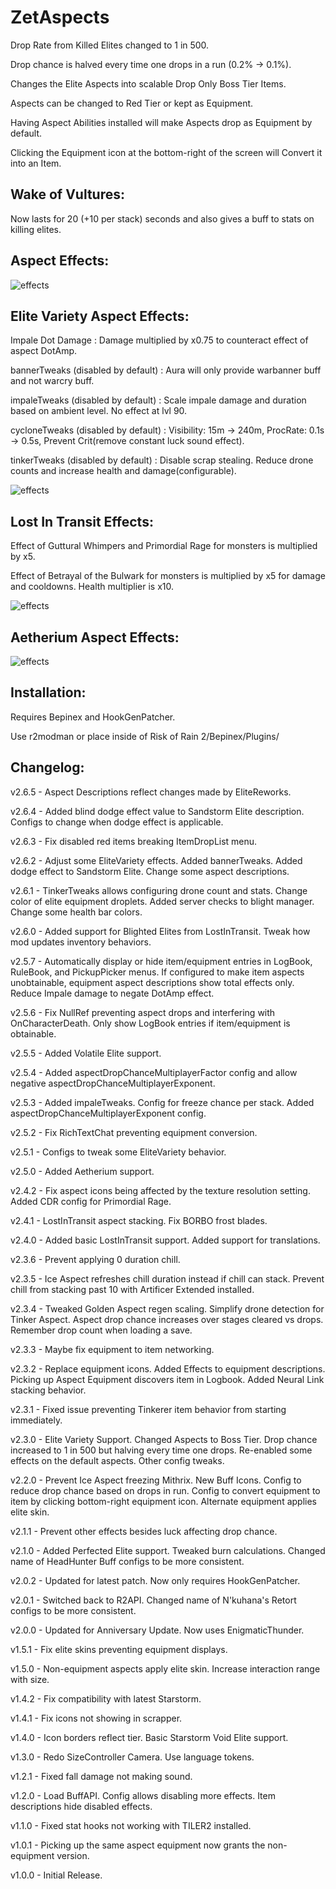# ZetAspects

Drop Rate from Killed Elites changed to 1 in 500.

Drop chance is halved every time one drops in a run (0.2% -> 0.1%).

Changes the Elite Aspects into scalable Drop Only Boss Tier Items.

Aspects can be changed to Red Tier or kept as Equipment.

Having Aspect Abilities installed will make Aspects drop as Equipment by default.

Clicking the Equipment icon at the bottom-right of the screen will Convert it into an Item.

## Wake of Vultures:

Now lasts for 20 (+10 per stack) seconds and also gives a buff to stats on killing elites.

## Aspect Effects:

![effects](https://i.imgur.com/UJejZyv.png)

## Elite Variety Aspect Effects:

Impale Dot Damage : Damage multiplied by x0.75 to counteract effect of aspect DotAmp.

bannerTweaks (disabled by default) : Aura will only provide warbanner buff and not warcry buff.

impaleTweaks (disabled by default) : Scale impale damage and duration based on ambient level. No effect at lvl 90.

cycloneTweaks (disabled by default) : Visibility: 15m -> 240m, ProcRate: 0.1s -> 0.5s, Prevent Crit(remove constant luck sound effect).

tinkerTweaks (disabled by default) : Disable scrap stealing. Reduce drone counts and increase health and damage(configurable).

![effects](https://i.imgur.com/g82PmCo.png)

## Lost In Transit Effects:

Effect of Guttural Whimpers and Primordial Rage for monsters is multiplied by x5.

Effect of Betrayal of the Bulwark for monsters is multiplied by x5 for damage and cooldowns. Health multiplier is x10.

![effects](https://i.imgur.com/7EHZtrm.png)

## Aetherium Aspect Effects:

![effects](https://i.imgur.com/RifeVeV.png)

## Installation:

Requires Bepinex and HookGenPatcher.

Use r2modman or place inside of Risk of Rain 2/Bepinex/Plugins/

## Changelog:

v2.6.5 - Aspect Descriptions reflect changes made by EliteReworks.

v2.6.4 - Added blind dodge effect value to Sandstorm Elite description. Configs to change when dodge effect is applicable.

v2.6.3 - Fix disabled red items breaking ItemDropList menu.

v2.6.2 - Adjust some EliteVariety effects. Added bannerTweaks. Added dodge effect to Sandstorm Elite. Change some aspect descriptions.

v2.6.1 - TinkerTweaks allows configuring drone count and stats. Change color of elite equipment droplets. Added server checks to blight manager. Change some health bar colors.

v2.6.0 - Added support for Blighted Elites from LostInTransit. Tweak how mod updates inventory behaviors.

v2.5.7 - Automatically display or hide item/equipment entries in LogBook, RuleBook, and PickupPicker menus. If configured to make item aspects unobtainable, equipment aspect descriptions show total effects only. Reduce Impale damage to negate DotAmp effect.

v2.5.6 - Fix NullRef preventing aspect drops and interfering with OnCharacterDeath. Only show LogBook entries if item/equipment is obtainable.

v2.5.5 - Added Volatile Elite support.

v2.5.4 - Added aspectDropChanceMultiplayerFactor config and allow negative aspectDropChanceMultiplayerExponent.

v2.5.3 - Added impaleTweaks. Config for freeze chance per stack. Added aspectDropChanceMultiplayerExponent config.

v2.5.2 - Fix RichTextChat preventing equipment conversion.

v2.5.1 - Configs to tweak some EliteVariety behavior.

v2.5.0 - Added Aetherium support.

v2.4.2 - Fix aspect icons being affected by the texture resolution setting. Added CDR config for Primordial Rage.

v2.4.1 - LostInTransit aspect stacking. Fix BORBO frost blades.

v2.4.0 - Added basic LostInTransit support. Added support for translations.

v2.3.6 - Prevent applying 0 duration chill.

v2.3.5 - Ice Aspect refreshes chill duration instead if chill can stack. Prevent chill from stacking past 10 with Artificer Extended installed.

v2.3.4 - Tweaked Golden Aspect regen scaling. Simplify drone detection for Tinker Aspect. Aspect drop chance increases over stages cleared vs drops. Remember drop count when loading a save.

v2.3.3 - Maybe fix equipment to item networking.

v2.3.2 - Replace equipment icons. Added Effects to equipment descriptions. Picking up Aspect Equipment discovers item in Logbook. Added Neural Link stacking behavior.

v2.3.1 - Fixed issue preventing Tinkerer item behavior from starting immediately.

v2.3.0 - Elite Variety Support. Changed Aspects to Boss Tier. Drop chance increased to 1 in 500 but halving every time one drops. Re-enabled some effects on the default aspects. Other config tweaks.

v2.2.0 - Prevent Ice Aspect freezing Mithrix. New Buff Icons. Config to reduce drop chance based on drops in run. Config to convert equipment to item by clicking bottom-right equipment icon. Alternate equipment applies elite skin.

v2.1.1 - Prevent other effects besides luck affecting drop chance.

v2.1.0 - Added Perfected Elite support. Tweaked burn calculations. Changed name of HeadHunter Buff configs to be more consistent.

v2.0.2 - Updated for latest patch. Now only requires HookGenPatcher.

v2.0.1 - Switched back to R2API. Changed name of N'kuhana's Retort configs to be more consistent.

v2.0.0 - Updated for Anniversary Update. Now uses EnigmaticThunder.

v1.5.1 - Fix elite skins preventing equipment displays.

v1.5.0 - Non-equipment aspects apply elite skin. Increase interaction range with size.

v1.4.2 - Fix compatibility with latest Starstorm.

v1.4.1 - Fix icons not showing in scrapper.

v1.4.0 - Icon borders reflect tier. Basic Starstorm Void Elite support.

v1.3.0 - Redo SizeController Camera. Use language tokens.

v1.2.1 - Fixed fall damage not making sound.

v1.2.0 - Load BuffAPI. Config allows disabling more effects. Item descriptions hide disabled effects.

v1.1.0 - Fixed stat hooks not working with TILER2 installed.

v1.0.1 - Picking up the same aspect equipment now grants the non-equipment version.

v1.0.0 - Initial Release.
